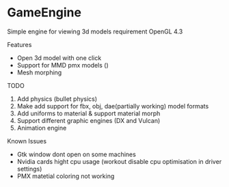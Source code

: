 # GameEngine

Simple engine for viewing 3d models
requirement OpenGL 4.3

Features
* Open 3d model with one click
* Support for MMD pmx models ()
* Mesh morphing

TODO
1) Add physics (bullet physics)
2) Make add support for fbx, obj, dae(partially working) model formats
3) Add uniforms to material & support material morph
4) Support different graphic engines (DX and Vulcan)
5) Animation engine



Known Issues
* Gtk window dont open on some machines
* Nvidia cards hight cpu usage (workout disable cpu optimisation in driver settings)
* PMX matetial coloring not working 
